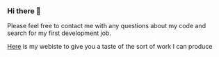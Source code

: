### Hi there 👋

Please feel free to contact me with any questions about my code and search for my first development job. 

[Here](https://tobydawson.netlify.app/) is my webiste to give you a taste of the sort of work I can produce 


<!--
**tobydawson1/tobydawson1** is a ✨ _special_ ✨ repository because its `README.md` (this file) appears on your GitHub profile.

Here are some ideas to get you started:

- 🔭 I’m currently working on ...
- 🌱 I’m currently learning ...
- 👯 I’m looking to collaborate on ...
- 🤔 I’m looking for help with ...
- 💬 Ask me about ...
- 📫 How to reach me: ...
- 😄 Pronouns: ...
- ⚡ Fun fact: ...
-->
